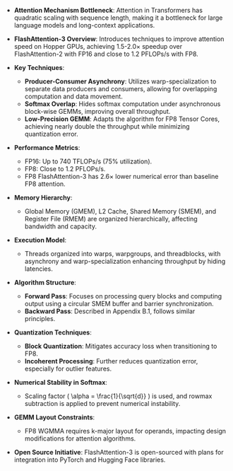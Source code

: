 - **Attention Mechanism Bottleneck**: Attention in Transformers has quadratic scaling with sequence length, making it a bottleneck for large language models and long-context applications.

- **FlashAttention-3 Overview**: Introduces techniques to improve attention speed on Hopper GPUs, achieving 1.5-2.0× speedup over FlashAttention-2 with FP16 and close to 1.2 PFLOPs/s with FP8.

- **Key Techniques**:
  - **Producer-Consumer Asynchrony**: Utilizes warp-specialization to separate data producers and consumers, allowing for overlapping computation and data movement.
  - **Softmax Overlap**: Hides softmax computation under asynchronous block-wise GEMMs, improving overall throughput.
  - **Low-Precision GEMM**: Adapts the algorithm for FP8 Tensor Cores, achieving nearly double the throughput while minimizing quantization error.

- **Performance Metrics**:
  - FP16: Up to 740 TFLOPs/s (75% utilization).
  - FP8: Close to 1.2 PFLOPs/s.
  - FP8 FlashAttention-3 has 2.6× lower numerical error than baseline FP8 attention.

- **Memory Hierarchy**: 
  - Global Memory (GMEM), L2 Cache, Shared Memory (SMEM), and Register File (RMEM) are organized hierarchically, affecting bandwidth and capacity.

- **Execution Model**: 
  - Threads organized into warps, warpgroups, and threadblocks, with asynchrony and warp-specialization enhancing throughput by hiding latencies.

- **Algorithm Structure**:
  - **Forward Pass**: Focuses on processing query blocks and computing output using a circular SMEM buffer and barrier synchronization.
  - **Backward Pass**: Described in Appendix B.1, follows similar principles.

- **Quantization Techniques**:
  - **Block Quantization**: Mitigates accuracy loss when transitioning to FP8.
  - **Incoherent Processing**: Further reduces quantization error, especially for outlier features.

- **Numerical Stability in Softmax**: 
  - Scaling factor \( \alpha = \frac{1}{\sqrt{d}} \) is used, and rowmax subtraction is applied to prevent numerical instability.

- **GEMM Layout Constraints**: 
  - FP8 WGMMA requires k-major layout for operands, impacting design modifications for attention algorithms.

- **Open Source Initiative**: FlashAttention-3 is open-sourced with plans for integration into PyTorch and Hugging Face libraries.